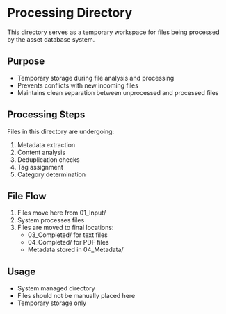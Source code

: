 # Processing Directory

This directory serves as a temporary workspace for files being processed by the asset database system.

## Purpose
- Temporary storage during file analysis and processing
- Prevents conflicts with new incoming files
- Maintains clean separation between unprocessed and processed files

## Processing Steps
Files in this directory are undergoing:
1. Metadata extraction
2. Content analysis
3. Deduplication checks
4. Tag assignment
5. Category determination

## File Flow
1. Files move here from 01_Input/
2. System processes files
3. Files are moved to final locations:
   - 03_Completed/ for text files
   - 04_Completed/ for PDF files
   - Metadata stored in 04_Metadata/

## Usage
- System managed directory
- Files should not be manually placed here
- Temporary storage only
